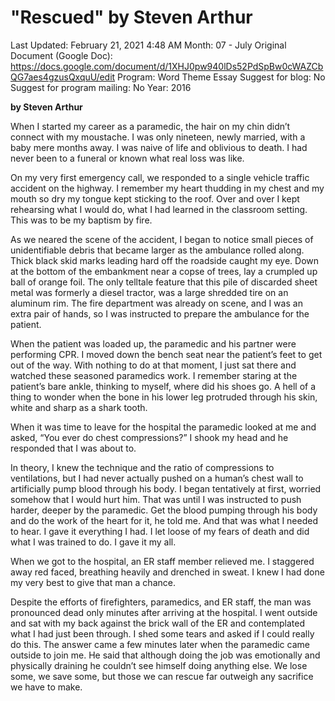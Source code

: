 # "Rescued" by Steven Arthur

Last Updated: February 21, 2021 4:48 AM
Month: 07 - July
Original Document (Google Doc): https://docs.google.com/document/d/1XHJ0pw940lDs52PdSpBw0cWAZCbQG7aes4gzusQxquU/edit
Program: Word Theme Essay
Suggest for blog: No
Suggest for program mailing: No
Year: 2016

**by Steven Arthur**

When I started my career as a paramedic, the hair on my chin didn’t connect with my moustache. I was only nineteen, newly married, with a baby mere months away. I was naive of life and oblivious to death. I had never been to a funeral or known what real loss was like.

On my very first emergency call, we responded to a single vehicle traffic accident on the highway. I remember my heart thudding in my chest and my mouth so dry my tongue kept sticking to the roof. Over and over I kept rehearsing what I would do, what I had learned in the classroom setting. This was to be my baptism by fire.

As we neared the scene of the accident, I began to notice small pieces of unidentifiable debris that became larger as the ambulance rolled along. Thick black skid marks leading hard off the roadside caught my eye. Down at the bottom of the embankment near a copse of trees, lay a crumpled up ball of orange foil. The only telltale feature that this pile of discarded sheet metal was formerly a diesel tractor, was a large shredded tire on an aluminum rim. The fire department was already on scene, and I was an extra pair of hands, so I was instructed to prepare the ambulance for the patient.

When the patient was loaded up, the paramedic and his partner were performing CPR. I moved down the bench seat near the patient’s feet to get out of the way. With nothing to do at that moment, I just sat there and watched these seasoned paramedics work. I remember staring at the patient’s bare ankle, thinking to myself, where did his shoes go. A hell of a thing to wonder when the bone in his lower leg protruded through his skin, white and sharp as a shark tooth.

When it was time to leave for the hospital the paramedic looked at me and asked, “You ever do chest compressions?” I shook my head and he responded that I was about to.

In theory, I knew the technique and the ratio of compressions to ventilations, but I had never actually pushed on a human’s chest wall to artificially pump blood through his body. I began tentatively at first, worried somehow that I would hurt him. That was until I was instructed to push harder, deeper by the paramedic. Get the blood pumping through his body and do the work of the heart for it, he told me. And that was what I needed to hear. I gave it everything I had. I let loose of my fears of death and did what I was trained to do. I gave it my all.

When we got to the hospital, an ER staff member relieved me. I staggered away red faced, breathing heavily and drenched in sweat. I knew I had done my very best to give that man a chance.

Despite the efforts of firefighters, paramedics, and ER staff, the man was pronounced dead only minutes after arriving at the hospital. I went outside and sat with my back against the brick wall of the ER and contemplated what I had just been through. I shed some tears and asked if I could really do this. The answer came a few minutes later when the paramedic came outside to join me. He said that although doing the job was emotionally and physically draining he couldn’t see himself doing anything else. We lose some, we save some, but those we can rescue far outweigh any sacrifice we have to make.